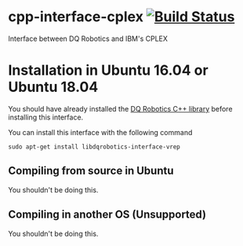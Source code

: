 # cpp-interface-cplex [![Build Status](https://travis-ci.com/dqrobotics/cpp.svg?branch=master)](https://travis-ci.com/dqrobotics/cpp-interface-cplex)
Interface between DQ Robotics and IBM's CPLEX

# Installation in Ubuntu 16.04 or Ubuntu 18.04

You should have already installed the [DQ Robotics C++ library](https://github.com/dqrobotics/cpp) before installing this interface.

You can install this interface with the following command
```
sudo apt-get install libdqrobotics-interface-vrep
```

## Compiling from source in Ubuntu

You shouldn't be doing this.


## Compiling in another OS (Unsupported)

You shouldn't be doing this.
